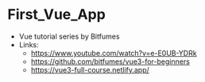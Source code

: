 # First_Vue_App

- Vue tutorial series by Bitfumes
- Links:
  - https://www.youtube.com/watch?v=e-E0UB-YDRk
  - https://github.com/bitfumes/vue3-for-beginners
  - https://vue3-full-course.netlify.app/
